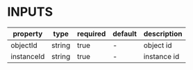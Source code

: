 [//]: # "business-bricks/cmdb-instances/instance-name.ts"

# INPUTS

| property   | type   | required | default | description |
| ---------- | ------ | -------- | ------- | ----------- |
| objectId   | string | true     | -       | object id   |
| instanceId | string | true     | -       | instance id |
